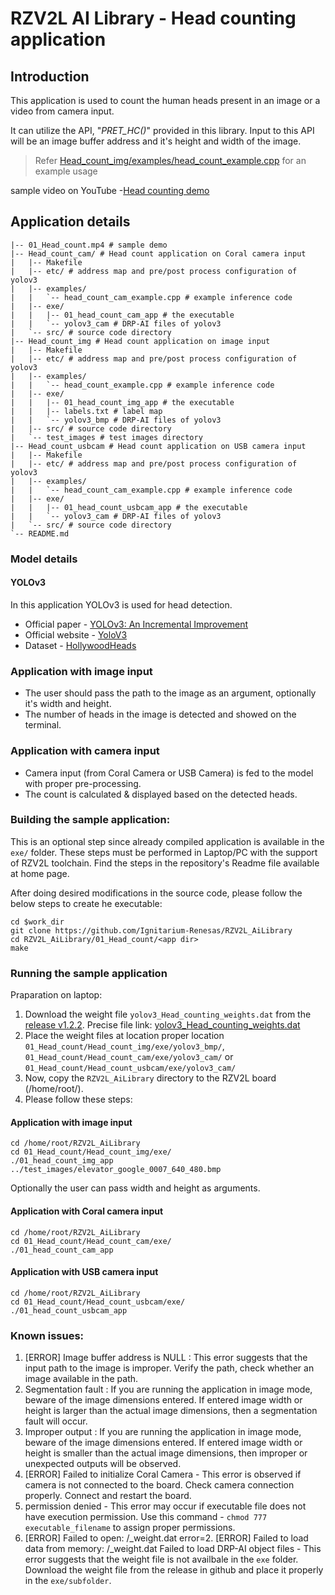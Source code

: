 # RZV2L AI Library - Head counting application

## Introduction

This application is used to count the human heads present in an image or a video from camera input.

It can utilize the API, "*PRET_HC()*" provided in this library. Input to this API will be an image buffer address and it's height and width of the image. 
> Refer [Head_count_img/examples/head_count_example.cpp](Head_count_img/examples/head_count_example.cpp) for an example usage

sample video on YouTube -[Head counting demo](https://youtu.be/YNcCCiSx9YM)

## Application details
```
|-- 01_Head_count.mp4 # sample demo
|-- Head_count_cam/ # Head count application on Coral camera input
|   |-- Makefile
|   |-- etc/ # address map and pre/post process configuration of yolov3
|   |-- examples/
|   |   `-- head_count_cam_example.cpp # example inference code
|   |-- exe/
|   |   |-- 01_head_count_cam_app # the executable
|   |   `-- yolov3_cam # DRP-AI files of yolov3
|   `-- src/ # source code directory
|-- Head_count_img # Head count application on image input
|   |-- Makefile
|   |-- etc/ # address map and pre/post process configuration of yolov3
|   |-- examples/
|   |   `-- head_count_example.cpp # example inference code
|   |-- exe/
|   |   |-- 01_head_count_img_app # the executable
|   |   |-- labels.txt # label map
|   |   `-- yolov3_bmp # DRP-AI files of yolov3
|   |-- src/ # source code directory
|   `-- test_images # test images directory
|-- Head_count_usbcam # Head count application on USB camera input
|   |-- Makefile
|   |-- etc/ # address map and pre/post process configuration of yolov3
|   |-- examples/
|   |   `-- head_count_cam_example.cpp # example inference code
|   |-- exe/
|   |   |-- 01_head_count_usbcam_app # the executable
|   |   `-- yolov3_cam # DRP-AI files of yolov3
|   `-- src/ # source code directory
`-- README.md
```

### Model details

#### YOLOv3
In this application YOLOv3 is used for head detection.
- Official paper - [YOLOv3: An Incremental Improvement](https://arxiv.org/pdf/1804.02767.pdf)
- Official website - [YoloV3](https://pjreddie.com/darknet/yolo/)
- Dataset - [HollywoodHeads](https://www.di.ens.fr/willow/research/headdetection/)

### Application with image input
- The user should pass the path to the image as an argument, optionally it's width and height.
- The number of heads in the image is detected and showed on the terminal.

### Application with camera input
- Camera input (from Coral Camera or USB Camera) is fed to the model with proper pre-processing.
- The count is calculated & displayed based on the detected heads.

### Building the sample application:

This is an optional step since already compiled application is available in the `exe/` folder.
These steps must be performed in Laptop/PC with the support of RZV2L toolchain. Find the steps in the repository's Readme file available at home page.

After doing desired modifications in the source code, please follow the below steps to create he executable: 

```
cd $work_dir
git clone https://github.com/Ignitarium-Renesas/RZV2L_AiLibrary 
cd RZV2L_AiLibrary/01_Head_count/<app dir>
make
```

### Running the sample application
Praparation on laptop:
1. Download the weight file `yolov3_Head_counting_weights.dat` from the [release v1.2.2](https://github.com/Ignitarium-Renesas/RZV2L_AiLibrary/releases/tag/v1.2.2). Precise file link: [yolov3_Head_counting_weights.dat](https://github.com/Ignitarium-Renesas/RZV2L_AiLibrary/releases/download/v1.2.2/yolov3_Head_counting_weights.dat)
2. Place the weight files at location proper location `01_Head_count/Head_count_img/exe/yolov3_bmp/`, `01_Head_count/Head_count_cam/exe/yolov3_cam/` or `01_Head_count/Head_count_usbcam/exe/yolov3_cam/`
3. Now, copy the `RZV2L_AiLibrary` directory to the RZV2L board (/home/root/).
4. Please follow these steps:

#### Application with image input
```
cd /home/root/RZV2L_AiLibrary 
cd 01_Head_count/Head_count_img/exe/
./01_head_count_img_app ../test_images/elevator_google_0007_640_480.bmp
```
Optionally the user can pass width and height as arguments.

#### Application with Coral camera input
```
cd /home/root/RZV2L_AiLibrary 
cd 01_Head_count/Head_count_cam/exe/
./01_head_count_cam_app
```

#### Application with USB camera input
```
cd /home/root/RZV2L_AiLibrary 
cd 01_Head_count/Head_count_usbcam/exe/
./01_head_count_usbcam_app
```

### Known issues:
1. [ERROR] Image buffer address is NULL : This error suggests that the input path to the image is improper. Verify the path, check whether an image available in the path.
2. Segmentation fault : If you are running the application in image mode, beware of the image dimensions entered. If entered image width or height is larger than the actual image dimensions, then a segmentation fault will occur.
3. Improper output : If you are running the application in image mode, beware of the image dimensions entered. If entered image width or height is smaller than the actual image dimensions, then improper or unexpected outputs will be observed.
4. [ERROR] Failed to initialize Coral Camera - This error is observed if camera is not connected to the board. Check camera connection properly. Connect and restart the board.
5. permission denied - This error may occur if executable file does not have execution permission. Use this command - `chmod 777 executable_filename` to assign proper permissions.
6. [ERROR] Failed to open: <prefix>/<prefix>_weight.dat error=2. [ERROR] Failed to load data from memory: <prefix>/<prefix>_weight.dat Failed to load DRP-AI object files - This error suggests that the weight file is not availbale in the `exe` folder. Download the weight file from the release in github and place it properly in the `exe/subfolder`.
